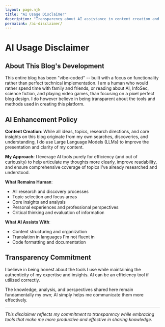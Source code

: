 ```yaml
---
layout: page.njk
title: "AI Usage Disclaimer"
description: "Transparency about AI assistance in content creation and development of this blog."
permalink: /ai-disclaimer/
---
```


# AI Usage Disclaimer

## About This Blog's Development

This entire blog has been "vibe-coded" -- built with a focus on functionality rather than perfect technical implementation.
I am a human who would rather spend time with family and friends, or reading about AI, InfoSec, science fiction, and playing video games, than focusing on a pixel perfect blog design.
I do however believe in being transparent about the tools and methods used in creating this platform.

## AI Enhancement Policy

**Content Creation**: While all ideas, topics, research directions, and core insights on this blog originate from my own searches, discoveries, and understanding, I do use Large Language Models (LLMs) to improve the presentation and clarity of my content.

**My Approach**: I leverage AI tools purely for efficiency (and out of curiousity) to help articulate my thoughts more clearly, improve readability, and ensure comprehensive coverage of topics I've already researched and understood.

**What Remains Human**: 
- All research and discovery processes
- Topic selection and focus areas
- Core insights and analysis
- Personal experiences and professional perspectives
- Critical thinking and evaluation of information

**What AI Assists With**:
- Content structuring and organization
- Translation in languages I'm not fluent in
- Code formatting and documentation

## Transparency Commitment

I believe in being honest about the tools I use while maintaining the authenticity of my expertise and insights. AI can be an efficiency tool if utilized correctly.

The knowledge, analysis, and perspectives shared here remain fundamentally my own; AI simply helps me communicate them more effectively.

---

*This disclaimer reflects my commitment to transparency while embracing tools that make me more productive and effective in sharing knowledge.*
